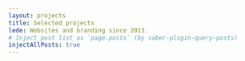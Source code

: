```yaml
---
layout: projects
title: Selected projects 
lede: Websites and branding since 2013.
# Inject post list as `page.posts` (by saber-plugin-query-posts)
injectAllPosts: true
---
```

